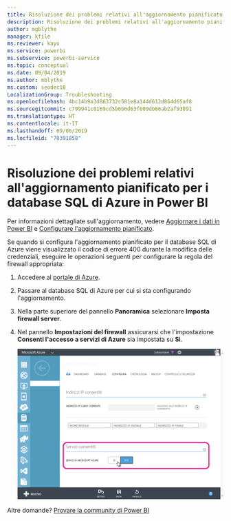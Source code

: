 ```yaml
---
title: Risoluzione dei problemi relativi all'aggiornamento pianificato per i database SQL di Azure
description: Risoluzione dei problemi relativi all'aggiornamento pianificato per i database SQL di Azure in Power BI
author: mgblythe
manager: kfile
ms.reviewer: kayu
ms.service: powerbi
ms.subservice: powerbi-service
ms.topic: conceptual
ms.date: 09/04/2019
ms.author: mblythe
ms.custom: seodec18
LocalizationGroup: Troubleshooting
ms.openlocfilehash: 4bc14b9a3d863732c581e8a144d612d864d65af8
ms.sourcegitcommit: c799941c8169cd5b6b6d63f609db66ab2af93891
ms.translationtype: HT
ms.contentlocale: it-IT
ms.lasthandoff: 09/06/2019
ms.locfileid: "70391858"
---
```

# <a name="troubleshooting-scheduled-refresh-for-azure-sql-databases-in-power-bi"></a>Risoluzione dei problemi relativi all'aggiornamento pianificato per i database SQL di Azure in Power BI

Per informazioni dettagliate sull'aggiornamento, vedere [Aggiornare i dati in Power BI](refresh-data.md) e [Configurare l'aggiornamento pianificato](refresh-scheduled-refresh.md).

Se quando si configura l'aggiornamento pianificato per il database SQL di Azure viene visualizzato il codice di errore 400 durante la modifica delle credenziali, eseguire le operazioni seguenti per configurare la regola del firewall appropriata:

1. Accedere al [portale di Azure](https://portal.azure.com).

1. Passare al database SQL di Azure per cui si sta configurando l'aggiornamento.

1. Nella parte superiore del pannello **Panoramica** selezionare **Imposta firewall server**.

1. Nel pannello **Impostazioni del firewall** assicurarsi che l'impostazione **Consenti l'accesso a servizi di Azure** sia impostata su **Sì**.

    ![Servizi consentiti di Azure](media/service-admin-troubleshooting-scheduled-refresh-azure-sql-databases/azurerefresh.png)  

Altre domande? [Provare la community di Power BI](http://community.powerbi.com/)
